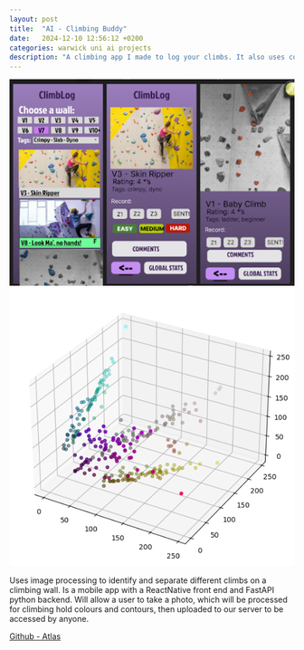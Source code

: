 ```yaml
---
layout: post
title:  "AI - Climbing Buddy"
date:   2024-12-10 12:56:12 +0200
categories: warwick uni ai projects
description: "A climbing app I made to log your climbs. It also uses computer vision to detect different climbs from a photo."
---
```




![Climbing Buddy - Figma](/assets/images/climbing_buddy_1.png)
![Climbing Buddy - openCV](/assets/images/climbing_buddy_2.png)

Uses image processing to identify and separate different climbs on a climbing wall. Is a mobile app with a ReactNative front end and FastAPI python backend. Will allow a user to take a photo, which will be processed for climbing hold colours and contours, then uploaded to our server to be accessed by anyone.  

[Github - Atlas](https://github.com/PkTara/Atlas)